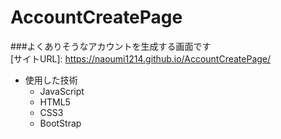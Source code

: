 # AccountCreatePage
###よくありそうなアカウントを生成する画面です  
[サイトURL]: https://naoumi1214.github.io/AccountCreatePage/  
- 使用した技術
  - JavaScript
  - HTML5
  - CSS3
  - BootStrap

